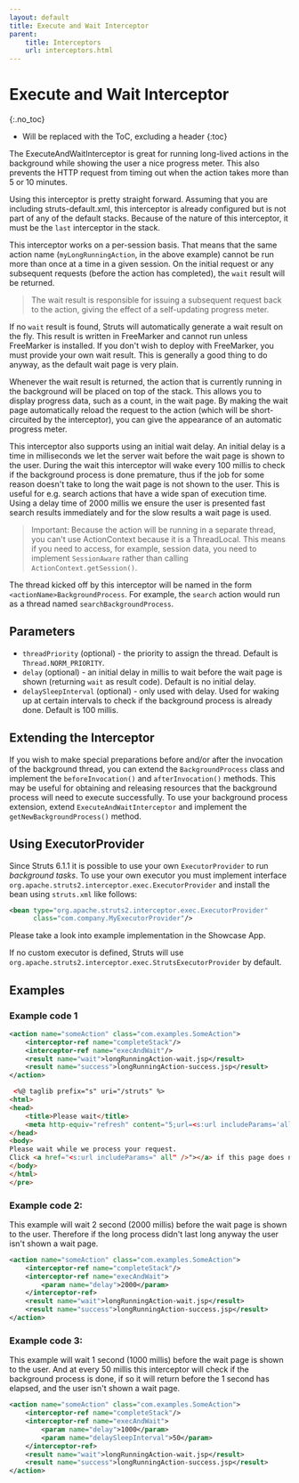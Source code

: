 ```yaml
---
layout: default
title: Execute and Wait Interceptor
parent:
    title: Interceptors
    url: interceptors.html
---
```


# Execute and Wait Interceptor
{:.no_toc}

* Will be replaced with the ToC, excluding a header
{:toc}

The ExecuteAndWaitInterceptor is great for running long-lived actions in the background while showing the user a nice
progress meter. This also prevents the HTTP request from timing out when the action takes more than 5 or 10 minutes.

Using this interceptor is pretty straight forward. Assuming that you are including struts-default.xml, this interceptor
is already configured but is not part of any of the default stacks. Because of the nature of this interceptor, it must
be the `last` interceptor in the stack.

This interceptor works on a per-session basis. That means that the same action name (`myLongRunningAction`, in
the above example) cannot be run more than once at a time in a given session. On the initial request or any subsequent
requests (before the action has completed), the `wait` result will be returned.

> The wait result is responsible for issuing a subsequent request back to the action, giving the effect
> of a self-updating progress meter.

If no `wait` result is found, Struts will automatically generate a wait result on the fly. This result is written
in FreeMarker and cannot run unless FreeMarker is installed. If you don't wish to deploy with FreeMarker, you must
provide your own wait result. This is generally a good thing to do anyway, as the default wait page is very plain.

Whenever the wait result is returned, the action that is currently running in the background will be placed on top
of the stack. This allows you to display progress data, such as a count, in the wait page. By making the wait page
automatically reload the request to the action (which will be short-circuited by the interceptor), you can give
the appearance of an automatic progress meter.

This interceptor also supports using an initial wait delay. An initial delay is a time in milliseconds we let the server
wait before the wait page is shown to the user. During the wait this interceptor will wake every 100 millis to check
if the background process is done premature, thus if the job for some reason doesn't take to long the wait page is not
shown to the user.
This is useful for e.g. search actions that have a wide span of execution time. Using a delay time of 2000 millis we
ensure the user is presented fast search results immediately and for the slow results a wait page is used.

> Important: Because the action will be running in a separate thread, you can't use ActionContext because it
> is a ThreadLocal. This means if you need to access, for example, session data, you need to implement `SessionAware`
> rather than calling `ActionContext.getSession()`.

The thread kicked off by this interceptor will be named in the form `<actionName>BackgroundProcess`.
For example, the `search` action would run as a thread named `searchBackgroundProcess`.

## Parameters

- `threadPriority` (optional) - the priority to assign the thread. Default is `Thread.NORM_PRIORITY`.
- `delay` (optional) - an initial delay in millis to wait before the wait page is shown (returning `wait` as result
  code). Default is no initial delay.
- `delaySleepInterval` (optional) - only used with delay. Used for waking up at certain intervals to check if the
  background process is already done. Default is 100 millis.

## Extending the Interceptor

If you wish to make special preparations before and/or after the invocation of the background thread, you can extend
the `BackgroundProcess` class and implement the `beforeInvocation()` and `afterInvocation()` methods. This may be useful
for obtaining and releasing resources that the background process will need to execute successfully. To use your
background
process extension, extend `ExecuteAndWaitInterceptor` and implement the `getNewBackgroundProcess()` method.

## Using ExecutorProvider

Since Struts 6.1.1 it is possible to use your own `ExecutorProvider` to run _background tasks_. To use your own executor
you must implement interface `org.apache.struts2.interceptor.exec.ExecutorProvider` and install the bean using `struts.xml`
like follows:

```xml
<bean type="org.apache.struts2.interceptor.exec.ExecutorProvider" 
      class="com.company.MyExecutorProvider"/>
```

Please take a look into example implementation in the Showcase App.

If no custom executor is defined, Struts will use `org.apache.struts2.interceptor.exec.StrutsExecutorProvider` by default.

## Examples

### Example code 1

```xml
<action name="someAction" class="com.examples.SomeAction">
    <interceptor-ref name="completeStack"/>
    <interceptor-ref name="execAndWait"/>
    <result name="wait">longRunningAction-wait.jsp</result>
    <result name="success">longRunningAction-success.jsp</result>
</action>
```

```html
 <%@ taglib prefix="s" uri="/struts" %>
<html>
<head>
    <title>Please wait</title>
    <meta http-equiv="refresh" content="5;url=<s:url includeParams='all' />"/>
</head>
<body>
Please wait while we process your request.
Click <a href="<s:url includeParams=" all" />"></a> if this page does not reload automatically.
</body>
</html>
</pre>
```

### Example code 2:

This example will wait 2 second (2000 millis) before the wait page is shown to the user. Therefore if the long process
didn't last long anyway the user isn't shown a wait page.

```xml
<action name="someAction" class="com.examples.SomeAction">
    <interceptor-ref name="completeStack"/>
    <interceptor-ref name="execAndWait">
        <param name="delay">2000</param>
    </interceptor-ref>
    <result name="wait">longRunningAction-wait.jsp</result>
    <result name="success">longRunningAction-success.jsp</result>
</action>
 ```

### Example code 3:

This example will wait 1 second (1000 millis) before the wait page is shown to the user.
And at every 50 millis this interceptor will check if the background process is done, if so
it will return before the 1 second has elapsed, and the user isn't shown a wait page.

```xml
<action name="someAction" class="com.examples.SomeAction">
    <interceptor-ref name="completeStack"/>
    <interceptor-ref name="execAndWait">
        <param name="delay">1000</param>
        <param name="delaySleepInterval">50</param>
    </interceptor-ref>
    <result name="wait">longRunningAction-wait.jsp</result>
    <result name="success">longRunningAction-success.jsp</result>
</action>
```
